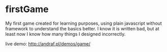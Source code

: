 # firstGame
My first game created for learning purposes, using plain javascript without framework to understand the basics better.
I know it is written bad, but at least now I know how many things I designed incorrectly. 

live demo:
http://andraf.pl/demos/game/
